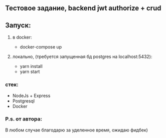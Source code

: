 ## Тестовое задание, backend jwt authorize + crud

## Запуск:

1) в docker:
   - docker-compose up
   

2) локально, (требуется запущенная бд postgres на localhost:5432):
   - yarn install
   - yarn start

### стек:

- NodeJs + Express
- Postgresql
- Docker

### P.s. от автора:

В любом случае благодарю за уделенное время, ожидаю фидбек)
